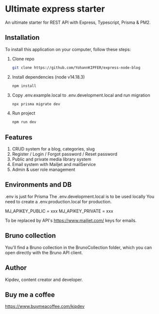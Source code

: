# Ultimate express starter

An ultimate starter for REST API with Express, Typescript, Prisma & PM2.

## Installation

To install this application on your computer, follow these steps:


1. Clone repo

   ```bash
   git clone https://github.com/YohannKIPFER/express-node-blog

2. Install dependencies (node v14.18.3)

   ```bash
   npm install

3. Copy .env.example.local to .env.development.local and run migration

   ```bash
   npx prisma migrate dev

4. Run project

   ```bash
   npm run dev
   
## Features 

1. CRUD system for a blog, categories, slug
2. Register / Login / Forgot password / Reset password
3. Public and private media library system
4. Email system with Mailjet and mailService
5. Admin & user role management
 
## Environments and DB

.env is just for Prisma
The .env.development.local is to be used locally
You need to create a .env.production.local for production.

MJ_APIKEY_PUBLIC = xxx
MJ_APIKEY_PRIVATE = xxx

To be replaced by API's https://www.mailjet.com/ keys for emails.
   
## Bruno collection

You'll find a Bruno collection in the BrunoCollection folder, which you can open directly with the Bruno API client.

## Author

Kipdev, content creator and developer.

## Buy me a coffee 
https://www.buymeacoffee.com/kipdev